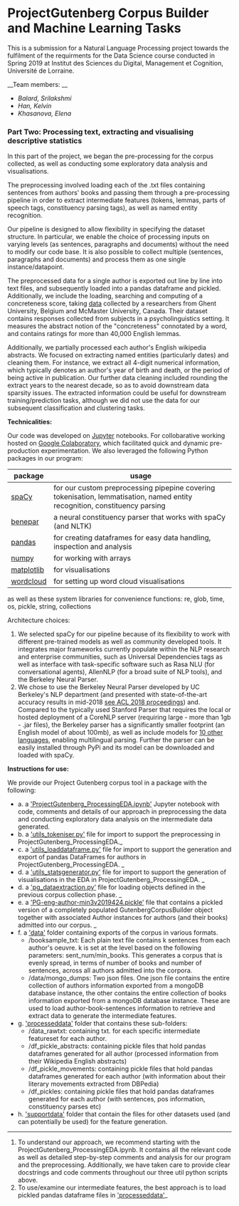 # ProjectGutenberg Corpus Builder and Machine Learning Tasks
This is a submission for a Natural Language Processing project towards the fulfilment of the requirments for the Data Science course conducted in Spring 2019 at Institut des Sciences du Digital, Management et Cognition, Université de Lorraine. 

__Team members: __

* _Balard, Srilakshmi_
* _Han, Kelvin_
* _Khasanova, Elena_ 


### Part Two: Processing text, extracting and visualising descriptive statistics
In this part of the project, we began the pre-processing for the corpus collected, as well as conducting some exploratory data analysis and visualisations. 

The preprocessing involved loading each of the .txt files containing sentences from authors' books and passing them through a pre-processing pipeline in order to extract intermediate features (tokens, lemmas, parts of speech tags, constituency parsing tags), as well as named entity recognition. 

Our pipeline is designed to allow flexibility in specifying the dataset structure. In particular, we enable the choice of processing inputs on varying levels (as sentences, paragraphs and documents) without the need to modify our code base. It is also possible to collect multiple (sentences, paragraphs and documents) and process them as one single instance/datapoint. 

The preprocessed data for a single author is exported out line by line into text files, and subsequently loaded into a pandas dataframe and pickled. Additionally, we include the loading, searching and computing of a concreteness score, taking  [data](http://crr.ugent.be/archives/1330) collected by a researchers from Ghent University, Belgium and McMaster University, Canada. Their dataset contains responses collected from subjects in a psycholinguistics setting. It measures the abstract notion of the "concreteness" connotated by a word, and contains ratings for more than 40,000 English lemmas. 

Additionally, we partially processed each author's English wikipedia abstracts. We focused on extracting named entities (particularly dates) and cleaning them.  For instance, we extract all 4-digit numerical information, which typically denotes an author's year of birth and death, or the period of being active in publication. Our further data cleaning included rounding the extract years to the nearest decade, so as to avoid downstream data sparsity issues. The extracted information could be useful for downstream training/prediction tasks, although we did not use the data for our subsequent classification and clustering tasks.  


__Technicalities:__ 

Our code was developed on [Jupyter](https://jupyter.org/) notebooks. For collobarative working hosted on [Google Colaboratory](https://colab.research.google.com/), which facilitated quick and dynamic pre-production experimentation. We also leveraged the following Python packages in our program: 

| package   	| usage  	|
|---	|---	|
| [spaCy](https://spacy.io/) 	| for our custom preprocessing pipepine covering tokenisation, lemmatisation, named entity recognition, constituency parsing 	|
| [benepar](https://github.com/nikitakit/self-attentive-parser)  	| a neural constituency parser that works with spaCy (and NLTK)	|
| [pandas](https://pandas.pydata.org/)  	| for creating dataframes for easy data handling, inspection and analysis   	|
| [numpy](https://www.numpy.org/)  	| for working with arrays  	|
| [matplotlib](https://matplotlib.org/)  	| for visualisations	|
| [wordcloud](https://github.com/amueller/word_cloud)  	| for setting up word cloud visualisations	|

as well as these system libraries for convenience functions: re, glob, time, os, pickle, string, collections

Architecture choices: 
1. We selected spaCy for our pipeline because of its flexibility to work with different pre-trained models as well as community developed tools. It integrates major frameworks currently populate within the NLP research and enterprise communities, such as Universal Dependencies tags as well as interface with task-specific software such as Rasa NLU (for conversational agents), AllenNLP (for a broad suite of NLP tools), and the Berkeley Neural Parser. 
2. We chose to use the Berkeley Neural Parser developed by UC Berkeley's NLP department (and presented with state-of-the-art accuracy results in mid-2018 [see ACL 2018 proceedings](https://www.aclweb.org/anthology/P18-1249)) and. Compared to the typically used Stanford Parser that requires the local or hosted deployment of a CoreNLP server (requiring large - more than 1gb - .jar files), the Berkeley parser has a significantly smaller footprint (an English model of about 100mb), as well as include models for [10 other languages](https://github.com/nikitakit/self-attentive-parser#available-models), enabling multilingual parsing. Further the parser can be easily installed through PyPi and its model can be downloaded and loaded with spaCy.

__Instructions for use:__

We provide our Project Gutenberg corpus tool in a package with the following: 

* a. a ['ProjectGutenberg_ProcessingEDA.ipynb'](https://github.com/hankelvin/ProjectGutenberg/blob/master/2_Preprocessing/ProjectGutenberg_ProcessingEDA.ipynb) Jupyter notebook with code, comments and details of our approach in preprocessing the data and conducting exploratory data analysis on the intermediate data generated.
* b. a ['utils_tokeniser.py'](https://github.com/hankelvin/ProjectGutenberg/blob/master/2_Preprocessing/utils_tokeniser.py) file for import to support the preprocessing in ProjectGutenberg_ProcessingEDA._
* c. a ['utils_loaddataframe.py'](https://github.com/hankelvin/ProjectGutenberg/blob/master/2_Preprocessing/utils_loaddataframe.py) file for import to support the generation and export of pandas DataFrames for authors in ProjectGutenberg_ProcessingEDA. _
* d. a ['utils_statsgenerator.py'](https://github.com/hankelvin/ProjectGutenberg/blob/master/1_DataExtraction/utils_statsgenerator.py) file for import to support the generation of visualisations in the EDA in ProjectGutenberg_ProcessingEDA. _
* d. a ['pg_dataextraction.py'](https://github.com/hankelvin/ProjectGutenberg/blob/master/2_Preprocessing/pg_dataextraction.py) file for loading objects defined in the previous corpus collection phase. _
* e. a ['PG-eng-author-min3v2019424.pickle'](https://github.com/hankelvin/ProjectGutenberg/blob/master/2_Preprocessing/PG-eng-author-min3v2019424.pickle) file that contains a pickled version of a completely populated GutenbergCorpusBuilder object together with associated Author instances for authors (and their books) admitted into our corpus. _
* f. a ['data'](https://github.com/hankelvin/ProjectGutenberg/tree/master/2_Preprocessing/data) folder containing exports of the corpus in various formats. 
    * /booksample_txt: Each plain text file contains k sentences from each author's oeuvre. k is set at the level based on the following parameters: sent_num/min_books. This generates a corpus that is evenly spread, in terms of number of books and number of sentences, across all authors admitted into the corpora. 
    * /data/mongo_dumps: Two json files. One json file contains the entire collection of authors information exported from a mongoDB database instance, the other contains the entire collection of books information exported from a mongoDB database instance. These are used to load author-book-sentences information to retrieve and extract data to generate the intermediate features. 
* g. ['processeddata'](https://github.com/hankelvin/ProjectGutenberg/tree/master/2_Preprocessing/processeddata) folder that contains these sub-folders: 
    * /data_rawtxt: containing txt. for each specific intermediate featureset for each author. 
    * /df_pickle_abstracts: containing pickle files that hold pandas dataframes generated for all author (processed information from their Wikipedia English abstracts)
    * /df_pickle_movements: containing pickle files that hold pandas dataframes generated for each author (with information about their literary movements extracted from DBPedia)
    * /df_pickles: containing pickle files that hold pandas dataframes generated for each author (with sentences, pos information, constituency parses etc)
* h. ['supportdata'](https://github.com/hankelvin/ProjectGutenberg/tree/master/2_Preprocessing/supportdata) folder that contain the files for other datasets used (and can potentially be used) for the feature generation. 
   
- - - - - - - - - - - - - - - 

1. To understand our approach, we recommend starting with the ProjectGutenberg_ProcessingEDA.ipynb. It contains all the relevant code as well as detailed step-by-step comments and analysis for our program and the preprocessing. Additionally, we have taken care to provide clear docstrings and code comments throughout our three util python scripts above.  
3. To use/examine our intermediate features, the best approach is to load pickled pandas dataframe files in ['processeddata'](https://github.com/hankelvin/ProjectGutenberg/tree/master/2_Preprocessing/processeddata)_ 
